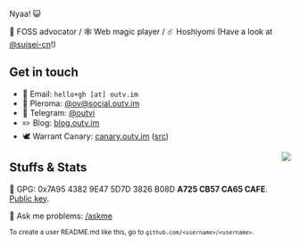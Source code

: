 Nyaa! 😺

💚 FOSS advocator / 🕸 Web magic player / ☄️ Hoshiyomi (Have a look at [@suisei-cn](https://github.com/suisei-cn)!)

## Get in touch

* 📧 Email: `hello+gh [at] outv.im`
* 🦊 Pleroma: [@ov@social.outv.im](https://social.outv.im/users/ov)
* 💬 Telegram: [@outvi](https://t.me/outvi)
* ✏️ Blog: [blog.outv.im](https://blog.outv.im)
* 🕊️ Warrant Canary: [canary.outv.im](https://canary.outv.im/) ([src](https://gitlab.com/outloudvi/canary))

<img align=right src="https://github-readme-stats.vercel.app/api?username=outloudvi&show_icons=true&theme=default" />

## Stuffs & Stats
🔑 GPG: 0x7A95 4382 9E47 5D7D 3826 B08D **A725 CB57 CA65 CAFE**. [Public key](https://github.com/outloudvi/askme/blob/master/pubkey.asc).

🤔 Ask me problems: [/askme](https://github.com/outloudvi/askme)

<sub>To create a user README.md like this, go to `github.com/<username>/<username>`.</sub>
